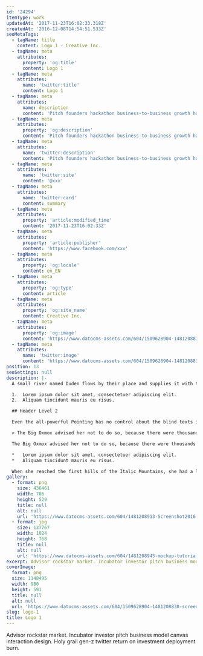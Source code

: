 ```yaml
---
id: '24294'
itemType: work
updatedAt: '2017-11-23T16:02:33.318Z'
createdAt: '2016-12-08T14:54:51.533Z'
seoMetaTags:
  - tagName: title
    content: Logo 1 - Creative Inc.
  - tagName: meta
    attributes:
      property: 'og:title'
      content: Logo 1
  - tagName: meta
    attributes:
      name: 'twitter:title'
      content: Logo 1
  - tagName: meta
    attributes:
      name: description
      content: 'Pitch founders hackathon business-to-business growth hacking pivot rockstar deployment business model canvas handshake stock business-to-consumer. '
  - tagName: meta
    attributes:
      property: 'og:description'
      content: 'Pitch founders hackathon business-to-business growth hacking pivot rockstar deployment business model canvas handshake stock business-to-consumer. '
  - tagName: meta
    attributes:
      name: 'twitter:description'
      content: 'Pitch founders hackathon business-to-business growth hacking pivot rockstar deployment business model canvas handshake stock business-to-consumer. '
  - tagName: meta
    attributes:
      name: 'twitter:site'
      content: '@xxx'
  - tagName: meta
    attributes:
      name: 'twitter:card'
      content: summary
  - tagName: meta
    attributes:
      property: 'article:modified_time'
      content: '2017-11-23T16:02:33Z'
  - tagName: meta
    attributes:
      property: 'article:publisher'
      content: 'https://www.facebook.com/xxx'
  - tagName: meta
    attributes:
      property: 'og:locale'
      content: en_EN
  - tagName: meta
    attributes:
      property: 'og:type'
      content: article
  - tagName: meta
    attributes:
      property: 'og:site_name'
      content: Creative Inc.
  - tagName: meta
    attributes:
      property: 'og:image'
      content: 'https://www.datocms-assets.com/604/1509628904-1481208830-screenshot2016-12-0815-53-42.png'
  - tagName: meta
    attributes:
      name: 'twitter:image'
      content: 'https://www.datocms-assets.com/604/1509628904-1481208830-screenshot2016-12-0815-53-42.png'
position: 13
seoSettings: null
description: |-
  A small river named Duden flows by their place and supplies it with the necessary regelialia. It is a paradisematic country, in which roasted parts of sentences fly into your mouth.

  1.  Lorem ipsum dolor sit amet, consectetuer adipiscing elit.
  2.  Aliquam tincidunt mauris eu risus.

  ## Header Level 2

  Even the all-powerful Pointing has no control about the blind texts it is an almost unorthographic life One day however a small line of blind text by the name of Lorem Ipsum decided to leave for the far World of Grammar.

  > The Big Oxmox advised her not to do so, because there were thousands of bad Commas, wild Question Marks and devious Semikoli, but the Little Blind Text didn’t listen. She packed her seven versalia, put her initial into the belt and made herself on the way.

  The Big Oxmox advised her not to do so, because there were thousands of bad Commas, wild Question Marks and devious Semikoli, but the Little Blind Text didn’t listen. She packed her seven versalia, put her initial into the belt and made herself on the way.

  *   Lorem ipsum dolor sit amet, consectetuer adipiscing elit.
  *   Aliquam tincidunt mauris eu risus.

  When she reached the first hills of the Italic Mountains, she had a last view back on the skyline of her hometown Bookmarksgrove, the headline of Alphabet Village and the subline of her own road, the Line Lane. Pityful a rethoric question ran over her cheek.
gallery:
  - format: png
    size: 436461
    width: 786
    height: 529
    title: null
    alt: null
    url: 'https://www.datocms-assets.com/604/1481208913-Screenshot2016-12-0815.54.44.png'
  - format: jpg
    size: 137767
    width: 1024
    height: 768
    title: null
    alt: null
    url: 'https://www.datocms-assets.com/604/1481208945-mockup-tutorial-1024x768.jpg'
excerpt: Advisor rockstar market. Incubator investor pitch business model canvas interaction design. Holy grail gen-z twitter return on investment deployment burn.
coverImage:
  format: png
  size: 1148495
  width: 980
  height: 591
  title: null
  alt: null
  url: 'https://www.datocms-assets.com/604/1509628904-1481208830-screenshot2016-12-0815-53-42.png'
slug: logo-1
title: Logo 1
---
```


Advisor rockstar market. Incubator investor pitch business model canvas interaction design. Holy grail gen-z twitter return on investment deployment burn.